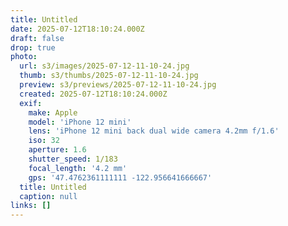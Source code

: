 ```yaml
---
title: Untitled
date: 2025-07-12T18:10:24.000Z
draft: false
drop: true
photo:
  url: s3/images/2025-07-12-11-10-24.jpg
  thumb: s3/thumbs/2025-07-12-11-10-24.jpg
  preview: s3/previews/2025-07-12-11-10-24.jpg
  created: 2025-07-12T18:10:24.000Z
  exif:
    make: Apple
    model: 'iPhone 12 mini'
    lens: 'iPhone 12 mini back dual wide camera 4.2mm f/1.6'
    iso: 32
    aperture: 1.6
    shutter_speed: 1/183
    focal_length: '4.2 mm'
    gps: '47.4762361111111 -122.956641666667'
  title: Untitled
  caption: null
links: []
---
```


